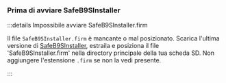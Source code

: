 ### Prima di avviare SafeB9SInstaller

:::details Impossibile avviare SafeB9SInstaller.firm

Il file `SafeB9SInstaller.firm` è mancante o mal posizionato. Scarica l'ultima versione di [SafeB9SInstaller](https://github.com/d0k3/SafeB9SInstaller/releases/download/v0.0.7/SafeB9SInstaller-20170605-122940.zip), estraila e posiziona il file 'SafeB9SInstaller.firm' nella directory principale della tua scheda SD. Non aggiungere l'estensione `.firm` se non la vedi presente.

:::

